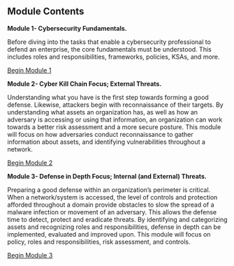Module Contents
---------------

**Module 1- Cybersecurity Fundamentals.**

Before diving into the tasks that enable a cybersecurity professional to defend
an enterprise, the core fundamentals must be understood. This includes roles and
responsibilities, frameworks, policies, KSAs, and more.

[Begin Module 1](module1/index.md)

**Module 2- Cyber Kill Chain Focus; External Threats.**

Understanding what you have is the first step towards forming a good defense.
Likewise, attackers begin with reconnaissance of their targets. By understanding
what assets an organization has, as well as how an adversary is accessing or
using that information, an organization can work towards a better risk
assessment and a more secure posture. This module will focus on how adversaries
conduct reconnaissance to gather information about assets, and identifying
vulnerabilities throughout a network.

[Begin Module 2](module2/index.md)

**Module 3- Defense in Depth Focus; Internal (and External) Threats.**

Preparing a good defense within an organization’s perimeter is critical. When a
network/system is accessed, the level of controls and protection afforded
throughout a domain provide obstacles to slow the spread of a malware infection
or movement of an adversary. This allows the defense time to detect, protect and
eradicate threats. By identifying and categorizing assets and recognizing roles
and responsibilities, defense in depth can be implemented, evaluated and
improved upon. This module will focus on policy, roles and responsibilities,
risk assessment, and controls.

[Begin Module 3](module3/index.md)
